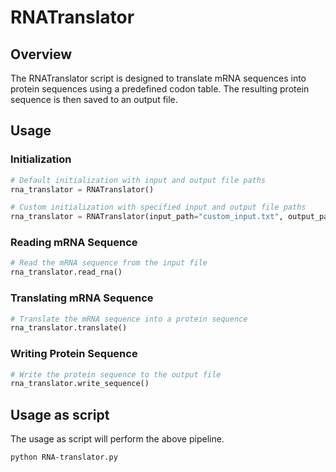 # RNATranslator

## Overview

The RNATranslator script is designed to translate mRNA sequences into protein sequences using a predefined codon table. 
The resulting protein sequence is then saved to an output file.

## Usage
### Initialization

```python
# Default initialization with input and output file paths
rna_translator = RNATranslator()

# Custom initialization with specified input and output file paths
rna_translator = RNATranslator(input_path="custom_input.txt", output_path="custom_output.txt")
```

### Reading mRNA Sequence

```python
# Read the mRNA sequence from the input file
rna_translator.read_rna()
```

### Translating mRNA Sequence

```python
# Translate the mRNA sequence into a protein sequence
rna_translator.translate()
```
### Writing Protein Sequence

```python
# Write the protein sequence to the output file
rna_translator.write_sequence()
```
## Usage as script

The usage as script will perform the above pipeline.

```bash
python RNA-translator.py
```
